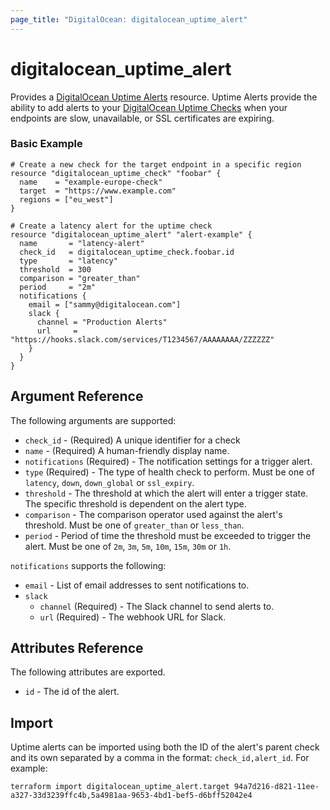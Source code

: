 ```yaml
---
page_title: "DigitalOcean: digitalocean_uptime_alert"
---
```


# digitalocean_uptime_alert

Provides a [DigitalOcean Uptime Alerts](https://docs.digitalocean.com/reference/api/api-reference/#operation/uptime_alert_create)
resource. Uptime Alerts provide the ability to add alerts to your [DigitalOcean Uptime Checks](https://docs.digitalocean.com/reference/api/api-reference/#tag/Uptime) when your endpoints are slow, unavailable, or SSL certificates are expiring.


### Basic Example

```hcl
# Create a new check for the target endpoint in a specific region
resource "digitalocean_uptime_check" "foobar" {
  name    = "example-europe-check"
  target  = "https://www.example.com"
  regions = ["eu_west"]
}

# Create a latency alert for the uptime check
resource "digitalocean_uptime_alert" "alert-example" {
  name       = "latency-alert"
  check_id   = digitalocean_uptime_check.foobar.id
  type       = "latency"
  threshold  = 300
  comparison = "greater_than"
  period     = "2m"
  notifications {
    email = ["sammy@digitalocean.com"]
    slack {
      channel = "Production Alerts"
      url     = "https://hooks.slack.com/services/T1234567/AAAAAAAA/ZZZZZZ"
    }
  }
}
```

## Argument Reference

The following arguments are supported:

* `check_id` - (Required) A unique identifier for a check
* `name` - (Required) A human-friendly display name.
* `notifications` (Required) - The notification settings for a trigger alert.
* `type` (Required) - The type of health check to perform. Must be one of `latency`, `down`, `down_global` or `ssl_expiry`.
* `threshold` - The threshold at which the alert will enter a trigger state. The specific threshold is dependent on the alert type.
* `comparison` - The comparison operator used against the alert's threshold. Must be one of `greater_than` or `less_than`.
* `period` - Period of time the threshold must be exceeded to trigger the alert. Must be one of `2m`, `3m`, `5m`, `10m`, `15m`, `30m` or `1h`.

`notifications` supports the following:

* `email` - List of email addresses to sent notifications to.
* `slack`
  * `channel` (Required) - The Slack channel to send alerts to.
  * `url` (Required) - The webhook URL for Slack.

## Attributes Reference

The following attributes are exported.

* `id` - The id of the alert.

## Import

Uptime alerts can be imported using both the ID of the alert's parent check and
its own separated by a comma in the format: `check_id,alert_id`. For example:

```shell
terraform import digitalocean_uptime_alert.target 94a7d216-d821-11ee-a327-33d3239ffc4b,5a4981aa-9653-4bd1-bef5-d6bff52042e4
```
